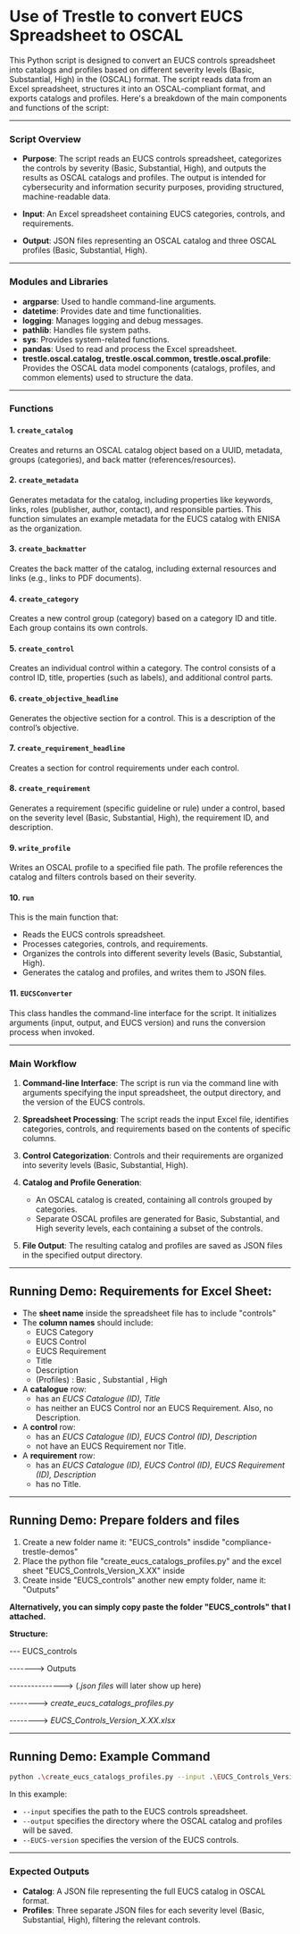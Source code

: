 # Use of Trestle to convert EUCS Spreadsheet to OSCAL

This Python script is designed to convert an EUCS controls spreadsheet into catalogs and profiles based on different severity levels (Basic, Substantial, High) in the (OSCAL) format. The script reads data from an Excel spreadsheet, structures it into an OSCAL-compliant format, and exports catalogs and profiles. Here's a breakdown of the main components and functions of the script:

---

### Script Overview

- **Purpose**: The script reads an EUCS controls spreadsheet, categorizes the controls by severity (Basic, Substantial, High), and outputs the results as OSCAL catalogs and profiles. The output is intended for cybersecurity and information security purposes, providing structured, machine-readable data.
  
- **Input**: An Excel spreadsheet containing EUCS categories, controls, and requirements.
  
- **Output**: JSON files representing an OSCAL catalog and three OSCAL profiles (Basic, Substantial, High).

---

### Modules and Libraries

- **argparse**: Used to handle command-line arguments.
- **datetime**: Provides date and time functionalities.
- **logging**: Manages logging and debug messages.
- **pathlib**: Handles file system paths.
- **sys**: Provides system-related functions.
- **pandas**: Used to read and process the Excel spreadsheet.
- **trestle.oscal.catalog, trestle.oscal.common, trestle.oscal.profile**: Provides the OSCAL data model components (catalogs, profiles, and common elements) used to structure the data.

---

### Functions

#### 1. **`create_catalog`**
Creates and returns an OSCAL catalog object based on a UUID, metadata, groups (categories), and back matter (references/resources).

#### 2. **`create_metadata`**
Generates metadata for the catalog, including properties like keywords, links, roles (publisher, author, contact), and responsible parties. This function simulates an example metadata for the EUCS catalog with ENISA as the organization.

#### 3. **`create_backmatter`**
Creates the back matter of the catalog, including external resources and links (e.g., links to PDF documents).

#### 4. **`create_category`**
Creates a new control group (category) based on a category ID and title. Each group contains its own controls.

#### 5. **`create_control`**
Creates an individual control within a category. The control consists of a control ID, title, properties (such as labels), and additional control parts.

#### 6. **`create_objective_headline`**
Generates the objective section for a control. This is a description of the control’s objective.

#### 7. **`create_requirement_headline`**
Creates a section for control requirements under each control.

#### 8. **`create_requirement`**
Generates a requirement (specific guideline or rule) under a control, based on the severity level (Basic, Substantial, High), the requirement ID, and description.

#### 9. **`write_profile`**
Writes an OSCAL profile to a specified file path. The profile references the catalog and filters controls based on their severity.

#### 10. **`run`**
This is the main function that:
   - Reads the EUCS controls spreadsheet.
   - Processes categories, controls, and requirements.
   - Organizes the controls into different severity levels (Basic, Substantial, High).
   - Generates the catalog and profiles, and writes them to JSON files.

#### 11. **`EUCSConverter`**
This class handles the command-line interface for the script. It initializes arguments (input, output, and EUCS version) and runs the conversion process when invoked.

---

### Main Workflow

1. **Command-line Interface**: The script is run via the command line with arguments specifying the input spreadsheet, the output directory, and the version of the EUCS controls.

2. **Spreadsheet Processing**: The script reads the input Excel file, identifies categories, controls, and requirements based on the contents of specific columns.

3. **Control Categorization**: Controls and their requirements are organized into severity levels (Basic, Substantial, High).

4. **Catalog and Profile Generation**:
   - An OSCAL catalog is created, containing all controls grouped by categories.
   - Separate OSCAL profiles are generated for Basic, Substantial, and High severity levels, each containing a subset of the controls.

5. **File Output**: The resulting catalog and profiles are saved as JSON files in the specified output directory.

---


## Running Demo: Requirements for Excel Sheet:
- The **sheet name** inside the spreadsheet file has to include "controls"
- The **column names** should include:
  *   EUCS Category
  *   EUCS Control
  *   EUCS Requirement
  *   Title
  *   Description
  *   (Profiles) : Basic , Substantial , High
- A **catalogue** row:
  - has an *EUCS Catalogue (ID), Title*
  - has neither an EUCS Control nor an EUCS Requirement. Also, no Description.
- A **control** row:
  - has an *EUCS Catalogue (ID), EUCS Control (ID), Description*
  - not have an EUCS Requirement nor Title.
- A **requirement** row:
  - has an *EUCS Catalogue (ID), EUCS Control (ID), EUCS Requirement (ID), Description*
  - has no Title.

---

## Running Demo: Prepare folders and files

1. Create a new folder name it: "EUCS_controls" insdide "compliance-trestle-demos"
2. Place the python file "create_eucs_catalogs_profiles.py" and the excel sheet "EUCS_Controls_Version_X.XX" inside
3. Create inside "EUCS_controls" another new empty folder, name it: "Outputs"

**Alternatively, you can simply copy paste the folder "EUCS_controls" that I attached.**

**Structure:**

--- EUCS_controls

-------> Outputs

---------------> (*.json* *files* will later show up here)

--------> *create_eucs_catalogs_profiles.py*

--------> *EUCS_Controls_Version_X.XX.xlsx*

---

##  Running Demo: Example Command

```bash
python .\create_eucs_catalogs_profiles.py --input .\EUCS_Controls_Version_1.0.xlsx --output .\Outputs\ --EUCS-version 1.0
```

In this example:
- `--input` specifies the path to the EUCS controls spreadsheet.
- `--output` specifies the directory where the OSCAL catalog and profiles will be saved.
- `--EUCS-version` specifies the version of the EUCS controls.
---

### Expected Outputs
- **Catalog**: A JSON file representing the full EUCS catalog in OSCAL format.
- **Profiles**: Three separate JSON files for each severity level (Basic, Substantial, High), filtering the relevant controls.

